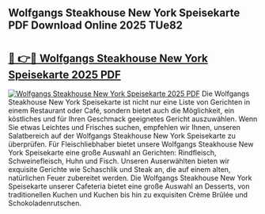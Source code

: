 ## Wolfgangs Steakhouse New York Speisekarte PDF Download Online 2025 TUe82

# <h2><a href="http://gcatzvh.nevu.top/?p=Wolfgangs+Steakhouse+New+York+Speisekarte">🔗 👉🔴 Wolfgangs Steakhouse New York Speisekarte 2025 PDF</a></h2>

[![Wolfgangs Steakhouse New York Speisekarte 2025 PDF](https://i.imgur.com/dBaPXMq.png)](http://gcatzvh.nevu.top/?p=Wolfgangs+Steakhouse+New+York+Speisekarte)
Die Wolfgangs Steakhouse New York Speisekarte ist nicht nur eine Liste von Gerichten in einem Restaurant oder Café, sondern bietet auch die Möglichkeit, ein köstliches und für Ihren Geschmack geeignetes Gericht auszuwählen. Wenn Sie etwas Leichtes und Frisches suchen, empfehlen wir Ihnen, unseren Salatbereich auf der Wolfgangs Steakhouse New York Speisekarte zu überprüfen. Für Fleischliebhaber bietet unsere Wolfgangs Steakhouse New York Speisekarte eine große Auswahl an Gerichten: Rindfleisch, Schweinefleisch, Huhn und Fisch. Unseren Auserwählten bieten wir exquisite Gerichte wie Schaschlik und Steak an, die auf einem alten, natürlichen Feuer zubereitet werden. Die Wolfgangs Steakhouse New York Speisekarte unserer Cafeteria bietet eine große Auswahl an Desserts, von traditionellen Kuchen und Kuchen bis hin zu exquisiten Crème Brûlée und Schokoladenrutschen.
